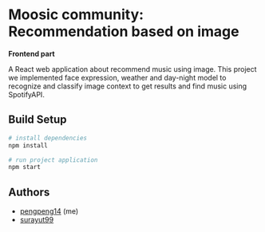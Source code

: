 # **Moosic community: Recommendation based on image**

**Frontend part**

A React web application about recommend music using image. This project we implemented face expression, weather and day-night model to recognize and classify image context to get results and find music using SpotifyAPI.

## **Build Setup**

```bash
# install dependencies
npm install

# run project application
npm start
```

## **Authors**

- [pengpeng14](https://github.com/pengpeng14) (me)
- [surayut99](https://github.com/surayut99)
